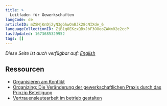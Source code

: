 ```yaml
---
title: >
  Leitfaden für Gewerkschaften
langCode: de
articleID: mZSMjKnDj2yN3gGhwOnBJk28cNIXde_6
languageCollectionID: ZjB1q0EKzxQBxJbF3O8eoZWKm02e2ccP
lastUpdated: 1673685329952
tags: []
---
```


_Diese Seite ist auch verfügbar auf:_ [_English_](/campaigns/labor-unions)

## Ressourcen

-   [Organisieren am Konflikt](https://www.vsa-verlag.de/nc/detail/artikel/organisieren-am-konflikt/)
-   [Organizing: Die Veränderung der gewerkschaftlichen Praxis durch das Prinzip Beteiligung](https://www.vsa-verlag.de/nc/detail/artikel/organizing-2/)
-   [Vertrauensleutearbeit im betrieb gestalten](https://bayern.verdi.de/gruppen/vertrauensleute/++file++51d283cd6f68443330001543/download/Vertrauensleutearbeit-im-Betrieb-gestalten-1.pdf)